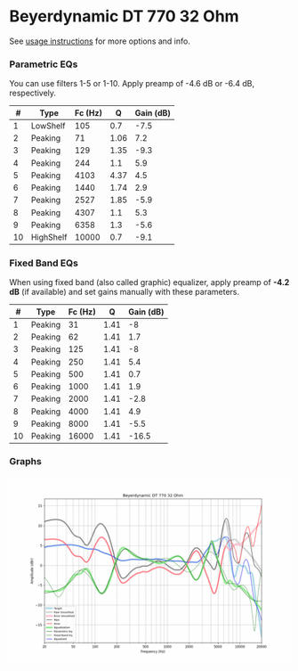 # Beyerdynamic DT 770 32 Ohm
See [usage instructions](https://github.com/jaakkopasanen/AutoEq#usage) for more options and info.

### Parametric EQs
You can use filters 1-5 or 1-10. Apply preamp of -4.6 dB or -6.4 dB, respectively.

|   # | Type      |   Fc (Hz) |    Q |   Gain (dB) |
|-----|-----------|-----------|------|-------------|
|   1 | LowShelf  |       105 | 0.7  |        -7.5 |
|   2 | Peaking   |        71 | 1.06 |         7.2 |
|   3 | Peaking   |       129 | 1.35 |        -9.3 |
|   4 | Peaking   |       244 | 1.1  |         5.9 |
|   5 | Peaking   |      4103 | 4.37 |         4.5 |
|   6 | Peaking   |      1440 | 1.74 |         2.9 |
|   7 | Peaking   |      2527 | 1.85 |        -5.9 |
|   8 | Peaking   |      4307 | 1.1  |         5.3 |
|   9 | Peaking   |      6358 | 1.3  |        -5.6 |
|  10 | HighShelf |     10000 | 0.7  |        -9.1 |

### Fixed Band EQs
When using fixed band (also called graphic) equalizer, apply preamp of **-4.2 dB** (if available) and set gains manually with these parameters.

|   # | Type    |   Fc (Hz) |    Q |   Gain (dB) |
|-----|---------|-----------|------|-------------|
|   1 | Peaking |        31 | 1.41 |        -8   |
|   2 | Peaking |        62 | 1.41 |         1.7 |
|   3 | Peaking |       125 | 1.41 |        -8   |
|   4 | Peaking |       250 | 1.41 |         5.4 |
|   5 | Peaking |       500 | 1.41 |         0.7 |
|   6 | Peaking |      1000 | 1.41 |         1.9 |
|   7 | Peaking |      2000 | 1.41 |        -2.8 |
|   8 | Peaking |      4000 | 1.41 |         4.9 |
|   9 | Peaking |      8000 | 1.41 |        -5.5 |
|  10 | Peaking |     16000 | 1.41 |       -16.5 |

### Graphs
![](./Beyerdynamic%20DT%20770%2032%20Ohm.png)
